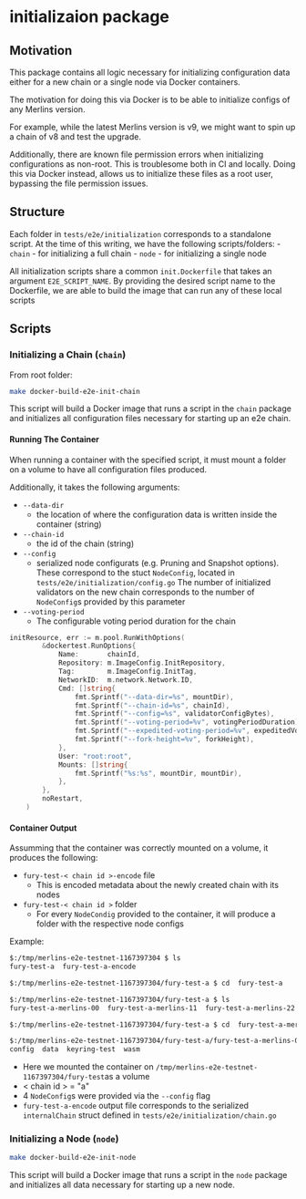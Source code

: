 # initializaion package

## Motivation

This package contains all logic necessary for initializing configuration
data either for a new chain or a single node via Docker containers.

The motivation for doing this via Docker is to be able to initialize
configs of any Merlins version.

For example, while the latest Merlins version is v9,
we might want to spin up a chain of v8 and test the upgrade.

Additionally, there are known file permission errors when initializing
configurations as non-root. This is troublesome both in CI and locally.
Doing this via Docker instead, allows us to initialize these files as
a root user, bypassing the file permission issues.

## Structure

Each folder in `tests/e2e/initialization` corresponds to a standalone script.
At the time of this writing, we have the following scripts/folders:
    - `chain` - for initializing a full chain
    - `node` - for initializing a single node

All initialization scripts share a common `init.Dockerfile` that
takes an argument `E2E_SCRIPT_NAME`. By providing the desired script
name to the Dockerfile, we are able to build the image that can run
any of these local scripts

## Scripts

### Initializing a Chain (`chain`)

From root folder:

```sh
make docker-build-e2e-init-chain
```

This script will build a Docker image that runs a script in the `chain` package
and initializes all configuration files necessary for starting up an e2e chain.

#### Running The Container

When running a container with the specified script, it must mount a folder on a volume
to have all configuration files produced.

Additionally, it takes the following arguments:

- `--data-dir`
  - the location of where the configuration data is written inside
    the container (string)
- `--chain-id`
  - the id of the chain (string)
- `--config`
  - serialized node configurats (e.g. Pruning and Snapshot options).
    These correspond to the stuct `NodeConfig`, located in
    `tests/e2e/initialization/config.go` The number of initialized
    validators on the new chain corresponds to the number of
    `NodeConfig`s provided by this parameter
- `--voting-period`
  - The configurable voting period duration for the chain

```go
initResource, err := m.pool.RunWithOptions(
		&dockertest.RunOptions{
			Name:       chainId,
			Repository: m.ImageConfig.InitRepository,
			Tag:        m.ImageConfig.InitTag,
			NetworkID:  m.network.Network.ID,
			Cmd: []string{
				fmt.Sprintf("--data-dir=%s", mountDir),
				fmt.Sprintf("--chain-id=%s", chainId),
				fmt.Sprintf("--config=%s", validatorConfigBytes),
				fmt.Sprintf("--voting-period=%v", votingPeriodDuration),
				fmt.Sprintf("--expedited-voting-period=%v", expeditedVotingPeriodDuration),
				fmt.Sprintf("--fork-height=%v", forkHeight),
			},
			User: "root:root",
			Mounts: []string{
				fmt.Sprintf("%s:%s", mountDir, mountDir),
			},
		},
		noRestart,
	)
```

#### Container Output

Assumming that the container was correctly mounted on a volume,
it produces the following:

- `fury-test-< chain id >-encode` file
  - This is encoded metadata about the newly created chain with its nodes
- `fury-test-< chain id >` folder
  - For every `NodeCondig` provided to the container, it will produce a folder
    with the respective node configs

Example:

```sh
$:/tmp/merlins-e2e-testnet-1167397304 $ ls
fury-test-a  fury-test-a-encode

$:/tmp/merlins-e2e-testnet-1167397304/fury-test-a $ cd  fury-test-a

$:/tmp/merlins-e2e-testnet-1167397304/fury-test-a $ ls
fury-test-a-merlins-00  fury-test-a-merlins-11  fury-test-a-merlins-22  fury-test-a-merlins-33

$:/tmp/merlins-e2e-testnet-1167397304/fury-test-a $ cd  fury-test-a-merlins-00

$:/tmp/merlins-e2e-testnet-1167397304/fury-test-a/fury-test-a-merlins-00 $ ls
config  data  keyring-test  wasm
```

- Here we mounted the container on
`/tmp/merlins-e2e-testnet-1167397304/fury-test`as a volume
- < chain id > = "a"
- 4 `NodeConfig`s were provided via the `--config` flag
- `fury-test-a-encode` output file corresponds to the serialized `internalChain` struct
defined in `tests/e2e/initialization/chain.go`

### Initializing a Node (`node`)

```sh
make docker-build-e2e-init-node
```

This script will build a Docker image that runs a script in the `node` package
and initializes all data necessary for starting up a new node.
